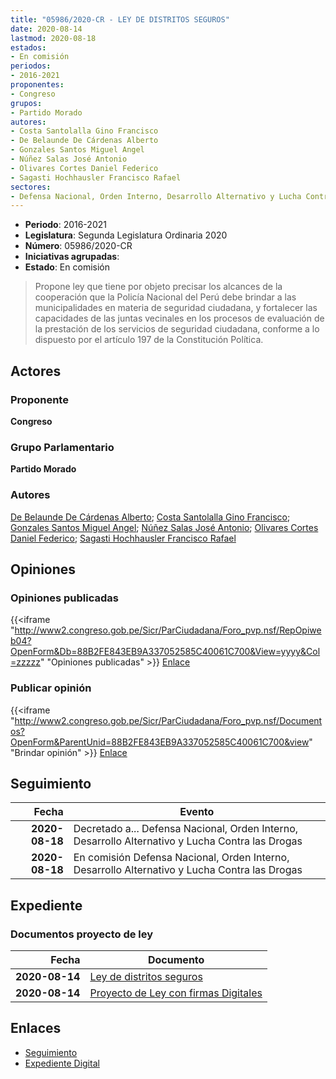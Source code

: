```yaml
---
title: "05986/2020-CR - LEY DE DISTRITOS SEGUROS"
date: 2020-08-14
lastmod: 2020-08-18
estados:
- En comisión
periodos:
- 2016-2021
proponentes:
- Congreso
grupos:
- Partido Morado
autores:
- Costa Santolalla Gino Francisco
- De Belaunde De Cárdenas Alberto
- Gonzales Santos Miguel Angel
- Núñez Salas José Antonio
- Olivares Cortes Daniel Federico
- Sagasti Hochhausler Francisco Rafael
sectores:
- Defensa Nacional, Orden Interno, Desarrollo Alternativo y Lucha Contra las Drogas
---
```

- **Periodo**: 2016-2021
- **Legislatura**: Segunda Legislatura Ordinaria 2020
- **Número**: 05986/2020-CR
- **Iniciativas agrupadas**: 
- **Estado**: En comisión

> Propone ley que tiene por objeto precisar los alcances de la cooperación que la Policía Nacional del Perú debe brindar a las municipalidades en materia de seguridad ciudadana, y fortalecer las capacidades de las juntas vecinales en los procesos de evaluación de la prestación de los servicios de seguridad ciudadana, conforme a lo dispuesto por el artículo 197 de la Constitución Política.


## Actores

### Proponente

**Congreso**

### Grupo Parlamentario

**Partido Morado**

### Autores

[De Belaunde De Cárdenas Alberto](mailto:mailto:adebelaunde@congreso.gob.pe); [Costa Santolalla Gino Francisco](mailto:mailto:gcosta@congreso.gob.pe); [Gonzales Santos Miguel Angel](mailto:mailto:mgonzaless@congreso.gob.pe); [Núñez Salas José Antonio](mailto:mailto:jnunezs@congreso.gob.pe); [Olivares Cortes Daniel Federico](mailto:mailto:dolivares@congreso.gob.pe); [Sagasti Hochhausler Francisco Rafael](mailto:mailto:fsagasti@congreso.gob.pe)

## Opiniones

### Opiniones publicadas

{{<iframe "http://www2.congreso.gob.pe/Sicr/ParCiudadana/Foro_pvp.nsf/RepOpiweb04?OpenForm&Db=88B2FE843EB9A337052585C40061C700&View=yyyy&Col=zzzzz" "Opiniones publicadas" >}}
[Enlace](http://www2.congreso.gob.pe/Sicr/ParCiudadana/Foro_pvp.nsf/RepOpiweb04?OpenForm&Db=88B2FE843EB9A337052585C40061C700&View=yyyy&Col=zzzzz)

### Publicar opinión

{{<iframe "http://www2.congreso.gob.pe/Sicr/ParCiudadana/Foro_pvp.nsf/Documentos?OpenForm&ParentUnid=88B2FE843EB9A337052585C40061C700&view" "Brindar opinión" >}}
[Enlace](http://www2.congreso.gob.pe/Sicr/ParCiudadana/Foro_pvp.nsf/Documentos?OpenForm&ParentUnid=88B2FE843EB9A337052585C40061C700&view)


## Seguimiento

| Fecha | Evento |
|------:|--------|
| **2020-08-18** | Decretado a... Defensa Nacional, Orden Interno, Desarrollo Alternativo y Lucha Contra las Drogas |
| **2020-08-18** | En comisión Defensa Nacional, Orden Interno, Desarrollo Alternativo y Lucha Contra las Drogas |

## Expediente

### Documentos proyecto de ley

| Fecha | Documento |
|------:|-----------|
| **2020-08-14** | [Ley de distritos seguros](http://www.leyes.congreso.gob.pe/Documentos/2016_2021/Proyectos_de_Ley_y_de_Resoluciones_Legislativas/PL05986-20200814.pdf) |
| **2020-08-14** | [Proyecto de Ley con firmas Digitales](http://www.leyes.congreso.gob.pe/Documentos/2016_2021/Proyectos_de_Ley_y_de_Resoluciones_Legislativas/Proyectos_Firmas_digitales/PL05986.pdf) |

## Enlaces

- [Seguimiento](http://www2.congreso.gob.pe/Sicr/TraDocEstProc/CLProLey2016.nsf/f7fff46988ca05b1052578e100829cc7/d0e7a363d44c8a6e052585c500142d6b?OpenDocument)
- [Expediente Digital](http://www2.congreso.gob.pe/Sicr/TraDocEstProc/Expvirt_2011.nsf/visbusqptramdoc1621/05986?opendocument)

